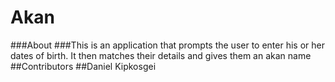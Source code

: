 # Akan
###About
###This is an application that prompts the user to enter his or her dates of birth. It then matches their details and gives them an akan name
##Contributors
##Daniel Kipkosgei
